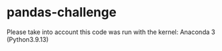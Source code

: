 # pandas-challenge

Please take into account this code was run with the kernel: Anaconda 3 (Python3.9.13)
